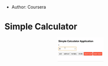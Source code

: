 * Author: Coursera

# Simple Calculator

<div align='center'>
<img
src="https://github.com/MadzivaDuane/Front-End-Development/blob/main/React%20Applications/Media/Simple-Calculator-Use.gif"
width = 30%
height = 30%
/>
</div>
